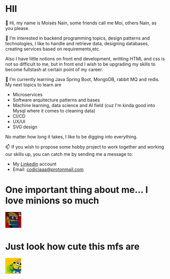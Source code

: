 # HII
👋 Hi, my name is Moisés Nain, some friends call me Moi, others Nain, as you please.

👀 I’m interested in backend programming topics, design patterns and technologies, I like
to handle and retrieve data, designing databases, creating services based on
requirements,etc. 

Also I have little notions on front end development, writting HTML and css is not
so difficult to me, but in front end I wish to be upgrading my skills to become
fullstash at certain point of my career.

🌱 I’m currently learning Java Spring Boot, MongoDB, rabbit MQ and redis. My next topics to learn are
- Microservices
- Software arquitecture patterns and bases
- Machine learning, data science and AI field (cuz I'm kinda good into Mysql where
  it comes to cleaning data)
- CI/CD
- UX/UI
- SVG design

No matter how long it takes, I like to be digging into everything.

📫 If you wish to propose some hobby project to work together and working our skills up, 
you can catch me by sending me a message to:

- My <a href="https://www.linkedin.com/in/mois%C3%A9s-nain-soto-guzm%C3%A1n-61455b239/">Linkedin</a> account 
- Email: codiciaaa@protonmail.com

# One important thing about me... I love minions so much

<img src="minion_dancing1.gif" style="width:50px; height:50px;">

# Just look how cute this mfs are

<img src="minion_dancing2.gif" style="width:50px; height:50px;">


<!---
soynain/soynain is a ✨ special ✨ repository because its `README.md` (this file) appears on your GitHub profile.
You can click the Preview link to take a look at your changes.
--->
